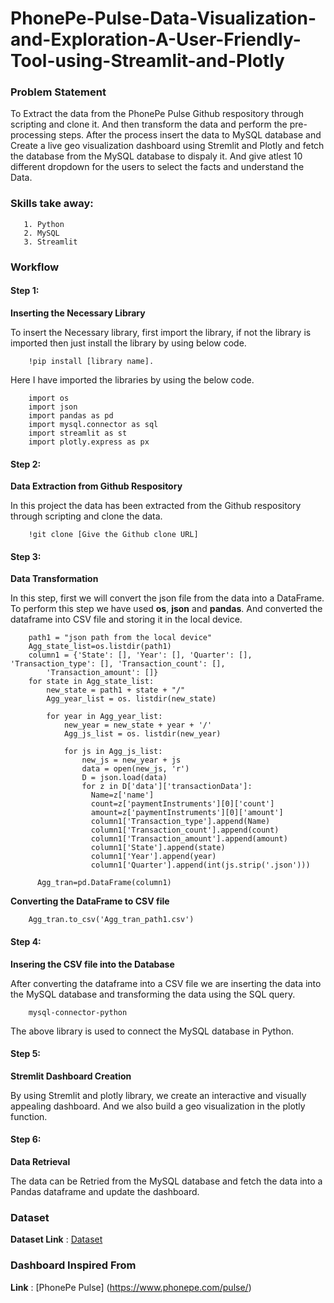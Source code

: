 # PhonePe-Pulse-Data-Visualization-and-Exploration-A-User-Friendly-Tool-using-Streamlit-and-Plotly


### Problem Statement
  To Extract the data from the PhonePe Pulse Github respository through scripting and clone it.  And then transform the data and perform the pre-processing steps. After the process insert the data to MySQL database and Create a live geo visualization dashboard using Stremlit and Plotly and fetch the database from the MySQL database to dispaly it. And give atlest 10 different dropdown for the users to select the facts and understand the Data.

### Skills take away:

       1. Python 
       2. MySQL 
       3. Streamlit 

### Workflow
#### Step 1:
**Inserting the Necessary Library**

  To insert the Necessary library, first import the library, if not the library is imported then just install the library by using below code.
        
        
        !pip install [library name].
        
  Here I have imported the libraries by using the below code.
        
        import os
        import json
        import pandas as pd
        import mysql.connector as sql
        import streamlit as st
        import plotly.express as px

#### Step 2:
**Data Extraction from Github Respository**

  In this project the data has been extracted from the Github respository through scripting and clone the data.

        !git clone [Give the Github clone URL]


#### Step 3:
**Data Transformation**

  In this step, first we will convert the json file from the data into a DataFrame. To perform this step we have used **os**, **json** and **pandas**. And converted the dataframe into CSV file and storing it in the local device.  

        path1 = "json path from the local device"
        Agg_state_list=os.listdir(path1)
        column1 = {'State': [], 'Year': [], 'Quarter': [], 'Transaction_type': [], 'Transaction_count': [],
            'Transaction_amount': []}
        for state in Agg_state_list:
            new_state = path1 + state + "/"
            Agg_year_list = os. listdir(new_state)
        
            for year in Agg_year_list:
                new_year = new_state + year + '/'
                Agg_js_list = os. listdir(new_year)
        
                for js in Agg_js_list:
                    new_js = new_year + js
                    data = open(new_js, 'r')
                    D = json.load(data)
                    for z in D['data']['transactionData']:
                      Name=z['name']
                      count=z['paymentInstruments'][0]['count']
                      amount=z['paymentInstruments'][0]['amount']
                      column1['Transaction_type'].append(Name)
                      column1['Transaction_count'].append(count)
                      column1['Transaction_amount'].append(amount)
                      column1['State'].append(state)
                      column1['Year'].append(year)
                      column1['Quarter'].append(int(js.strip('.json')))

          Agg_tran=pd.DataFrame(column1)

  
**Converting the DataFrame to CSV file**

        Agg_tran.to_csv('Agg_tran_path1.csv')


#### Step 4:
**Insering the CSV file into the Database**

  After converting the dataframe into a CSV file we are inserting the data into the MySQL database and transforming the data using the SQL query.

        mysql-connector-python

  The above library is used to connect the MySQL database in Python.


#### Step 5:
**Stremlit Dashboard Creation**

  By using Stremlit and plotly library, we create an interactive and visually appealing dashboard. And we also build a geo visualization in the plotly function. 


#### Step 6:
**Data Retrieval**

  The data can be Retried from the MySQL database and fetch the data into a Pandas dataframe and update the dashboard.


### Dataset
**Dataset Link** : [Dataset](https://github.com/PhonePe/pulse#readme)

### Dashboard Inspired From
**Link** : [PhonePe Pulse] (https://www.phonepe.com/pulse/)
